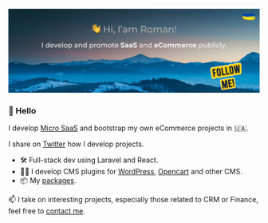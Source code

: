 ![Screenshot](cover.jpg)

### 👋 Hello

I develop [Micro SaaS](https://flamix.solutions/) and bootstrap my own eCommerce projects in 🇺🇦.

I share on [Twitter](https://twitter.com/stringerua) how I develop projects.

- 🛠️ Full-stack dev using Laravel and React.
- 👨‍💻 I develop CMS plugins for [WordPress](https://profiles.wordpress.org/flamix/#content-plugins), [Opencart](https://www.opencart.com/index.php?route=marketplace/extension&filter_search=flamix) and other CMS.
- 📦 My [packages](https://packagist.org/packages/flamix/).

📫 I take on interesting projects, especially those related to CRM or Finance, feel free to [contact me](https://flamix.solutions/about/contacts.php).


<!--
**rshkabko/rshkabko** is a ✨ _special_ ✨ repository because its `README.md` (this file) appears on your GitHub profile.

Here are some ideas to get you started:

- 🔭 I’m currently working on ...
- 🌱 I’m currently learning ...
- 👯 I’m looking to collaborate on ...
- 🤔 I’m looking for help with ...
- 💬 Ask me about ...
- 📫 How to reach me: ...
- 😄 Pronouns: ...
- ⚡ Fun fact: ...
-->
